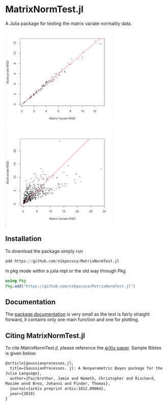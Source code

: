 # MatrixNormTest.jl

A Julia package for testing the matrix variate normality data. 

![](/docs/src/src/norm.png)
![](/docs/src/src/nnorm.png)
## Installation 
To download the package simply run
```julia
add https://github.com/nikpocuca/MatrixNormTest.jl
```
in pkg mode within a julia repl or the old way through Pkg
```julia
using Pkg
Pkg.add("https://github.com/nikpocuca/MatrixNormTest.jl")
```

## Documentation 
The [package documentation](https://nikpocuca.github.io/MatrixNormTest.jl/) is very small as the test is fairly straight forward, it contains only one main function and one for plotting. 

## Citing MatrixNormTest.jl

To cite MatrixNormTest.jl, please reference the [arXiv paper](https://arxiv.org/abs/1812.09064). Sample Bibtex is given below:

```
@article{gaussianprocesses.jl,
  title={GaussianProcesses. jl: A Nonparametric Bayes package for the Julia Language},
  author={Fairbrother, Jamie and Nemeth, Christopher and Rischard, Maxime annd Brea, Johanni and Pinder, Thomas},
  journal={arXiv preprint arXiv:1812.09064},
  year={2018}
}
```
